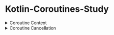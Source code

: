 # Kotlin-Coroutines-Study

<details>
<summary>Coroutine Context</summary>
<div markdown="1">

### What Is a Coroutine Context

1. 액티비티, 애플리케이션, 서비스 컨텍스트와 달리, Coroutine Context는 현재 실행 중인 코루틴의 상태를 나타낸다.
    1. 코루틴 컨텍스트의 요소
        1. 코루틴의 작업
        2. 이름
        3. 예외 처리기
        4. 디스패처 등
2.  **Coroutine Context**는 해시맵처럼 키-값 쌍으로 여러 요소를 포함한다.

예를 들어, 코루틴의 작업을 Job을 통해 접근할 수 있으며, 이름을 부여하거나 예외 처리기를 추가하는 것도 가능하다.

3. Dispatcher는 코루틴이 실행되는 스레드를 결정하는데 사용된다.

기본 디스패처는 _Dispatchers.Default_이며, _Dispatchers.Main_ 등으로 스레드를 지정할 수 있다.

4. Coroutine Context는 여러 요소를 조합할 수 있다. _+_ 연산자를 사용해 디스패처와 작업을 함꼐 설정하는 방식으로 컨텍스트를 구성할 수 있다.

```kotlin
CoroutineScope(Dispathcers.Main + CoroutineName("Cool Coroutine!")).launch {
	println(Dispatcher: ${coroutineContext[CoroutineDispatcher]}")
	println(Dispatcher: ${coroutineContext[CoroutineName]}")
}
```

5. **코루틴 스코프**는 단순히 코루틴 컨텍스트를 감싸는 래퍼로, 코루틴의 수명 주기를 관리하는 역할을 합니다.

### WithContext

1. 코루틴 컨텍스트는 언제든지 스레드를 변경할 수 있는 능력이 있으며, **withContext**를 사용하면 특정 스레드로 코드를 실행할 수 있다.
    
2. 각 디스패처는 특정 작업에 최적화되어 있다. 예를 들어, **IO 디스패처**는 네트워크 요청이나 파일 읽기와 같은 I/O 작업에 적합하고, **메인 디스패처**는 UI 업데이트 작업에 사용된다.
    

### IO Default Dispatcher

1. **IO 디스패처**는 I/O 작업(예: 네트워크 호출, 파일 읽기 등)에 최적화되어 있다. 이런 작업은 외부에서 응답을 기다려야 하므로 CPU 자원을 덜 사용하고, 여러 스레드에서 동시에 처리하는 것이 유f리하다.
2. **기본 디스패처**는 CPU를 많이 사용하는 작업에 적합합니다. 계산이나 복잡한 알고리즘을 처리할 때 더 적은 스레드를 사용하고, 각 CPU 코어에 맞춰 효율적으로 자원을 사용합니다.

두 디스패처의 차이점은 스레드 풀의 크기에서 나온다. IO 디스패처는 더 많은 스레드를 사용해 동시에 여러 작업을 처리할 수 있지만, 기본 디스패처는 CPU 자원을 최대한 활용하기 위해 코어당 하나의 스레드만 사용합니다. 예를 들어, 네트워크 요청 같은 작업은 IO 디스패처를 사용하는 것이 더 빠르지만, 복잡한 계산 작업은 기본 디스패처가 더 효율적입니다

### Main / Main Immediate Dispatcher

1. **메인 디스패처(Main Dispatcher)**: 메인 스레드에서 코루틴을 실행시키는 기본 방식입니다. 이 디스패처를 사용하면 작업이 대기열에 추가되어 메인 스레드의 다른 작업(예: UI 업데이트)이 완료된 후 실행됩니다. 즉, 코루틴이 스케줄링되어 대기 중인 다른 작업이 모두 끝나고 나면 실행됩니다.
    
2. **메인 Immediate 디스패처(Main Immediate Dispatcher)**: 메인 디스패처와 마찬가지로 메인 스레드에서 코루틴을 실행하지만, 차이점은 이름에서 알 수 있듯이 즉시 실행됩니다. 즉, 대기열에 넣지 않고 바로 실행되며, 코루틴이 이미 메인 스레드에서 실행 중이라면 즉시 코드를 실행합니다. 대기 시간 없이 바로 UI 업데이트가 필요할 때 유용합니다.
    

이렇게 immediate 는 순서 보장과 최적화에 유용하게 쓰일 수 있습니다. immediate 는 이미 해당 함수가 해당 스레드에 있다고 가정하고 추가적인 디스패치를 요구하지 않는 Dispatcher 이기 때문에 모든 환경에서 기본 값으로 존재하는 메인 스레드에 대해서만 가능합니다. 이런 이유로 Dispatchers.Main 이 아닌 다른 Dispatchers 에는 immediate 옵션이 존재하지 않습니다.

예를 들어, XML 기반의 UI에서는 메인 스레드에서만 UI를 변경할 수 있기 때문에 메인 디스패처를 꼭 사용해야 했습니다. 반면, Jetpack Compose 환경에서는 상태(state) 업데이트를 통해 UI가 갱신되기 때문에, 일부 상태 변경은 백그라운드 스레드에서도 안전하게 이루어질 수 있습니다.

Dispatchers.Main.immediate 는 viewModelScope 와 lifecycleScope 에 기본 값으로 사용되고 있습니다.

```kotlin
public val ViewModel.viewModelScope: CoroutineScope
    get() {
        val scope: CoroutineScope? = this.getTag(JOB_KEY)
        if (scope != null) {
            return scope
        }
        return setTagIfAbsent(
            JOB_KEY,
            CloseableCoroutineScope(SupervisorJob() + Dispatchers.Main.immediate)
        )
    }
    
public val Lifecycle.coroutineScope: LifecycleCoroutineScope
    get() {
        while (true) {
            val existing = mInternalScopeRef.get() as LifecycleCoroutineScopeImpl?
            if (existing != null) {
                return existing
            }
            val newScope = LifecycleCoroutineScopeImpl(
                this,
                SupervisorJob() + Dispatchers.Main.immediate
            )
            if (mInternalScopeRef.compareAndSet(null, newScope)) {
                newScope.register()
                return newScope
            }
        }
    }
```

안드로이드는 기본 스레드가 메인 스레드 하나밖에 없기 때문에 기본 값으로 모든 함수들은 메인 스레드에서 실행되기 때문입니다.

### Unconfined Dispatcher

이 디스패처는 일반적인 상황에서 자주 사용되지는 않지만, 미리 정의된 디스패처 중 하나로 존재하며 특정한 경우에 유용할 수 있다.

### Unconfined Dispatcher

이 디스패처는 일반적인 상황에서 자주 사용되지는 않지만, 미리 정의된 디스패처 중 하나로 존재하며 특정한 경우에 유용할 수 있다.

- **Unconfined Dispatcher**는 코루틴을 어느 스레드에서든 실행할 수 있으며, 실행 중이던 스레드를 그대로 이어받아 실행합니다. 즉, Unconfined 디스패처로 전환된 코루틴은 이전에 실행 중이던 스레드에서 계속 실행됩니다.

- 이 디스패처는 스레드에 구애받지 않고 실행되므로, 스레드 전환이 필요하지 않은 간단한 작업에 적합할 수 있지만, **예측하지 못한 동작**이 발생할 수 있어 실무에서는 자주 사용하지 않도록 권장됩니다. 예를 들어, 메인 스레드에서 실행되는 Unconfined 코루틴이 잘못된 블로킹 호출을 할 경우, 메인 스레드가 차단될 수 있습니다.

- 실제로 Unconfined Dispatcher의 **실제 사용 사례**는 거의 없으며, 예측 불가능한 동작 때문에 사용이 권장되지 않습니다. 하지만, **테스트 환경**에서는 Unconfined Dispatcher의 특별한 버전인 **Unconfined Test Dispatcher**가 유용할 수 있으며, 이는 테스트에서 코루틴의 실행 흐름을 제어할 수 있게 도와줍니다.

</div>
</details>

<details>
<summary> Coroutine Cancellation</summary>
<div markdown="1">

## Why Cancellation Seems Simple, But is hard

### 1. **취소의 기본 개념**

- 코루틴을 취소하면 실행 중인 작업이 중단됩니다. 특정 코루틴 스코프 내에서 모든 코루틴이 취소될 수 있으며, **부모 작업**이 취소되면 **자식 작업**도 함께 취소됩니다. 이는 비교적 직관적으로 이해할 수 있습니다.

### 2. **취소의 협력적 특성**

- 코루틴의 취소는 **자동으로 이루어지지 않고**, 중단 함수(suspending function)가 취소 여부를 확인하고 취소를 수락해야만 작동합니다. 즉, 취소가 발생해도 중단 함수 내에서 **취소 체크포인트**가 있어야 취소가 반영됩니다.
- 예를 들어, 이미지 압축 작업을 중단시키려면 각 중단 함수 호출 사이에 취소 여부를 확인하는 코드(예: `isActive` 또는 `ensureActive`)가 필요합니다. 이를 통해 코루틴이 취소되었는지 확인하고, 취소된 경우에는 더 이상 작업을 계속하지 않고 종료됩니다.

### 3. **취소 처리 시의 문제점**

- 코루틴 취소가 제대로 지원되지 않으면, 취소 요청을 받아도 코루틴이 계속 실행될 수 있습니다. 예를 들어, 파일을 읽거나 이미지를 압축하는 작업에서 취소 체크포인트가 없으면, 코루틴이 취소되었더라도 해당 작업이 끝날 때까지 계속됩니다.
- **취소 체크포인트**는 중단 함수 사이에 위치해야 하며, 이를 통해 취소 여부를 주기적으로 확인해야 합니다.

### 4. **실제 안드로이드 환경에서의 취소**

- 안드로이드 환경에서는 **생명 주기(Lifecycle)**에 따라 코루틴이 자동으로 취소될 수 있습니다. 예를 들어, **ViewModel 스코프**에서 실행 중인 코루틴은 사용자가 화면을 뒤로 이동하거나 액티비티가 종료되면 자동으로 취소됩니다. 이런 상황에서 취소를 제대로 지원하지 않으면, **메모리 누수**나 **성능 문제**, 심지어 **앱 크래시**가 발생할 수 있습니다.

## The Consequences of Cancellation

- **취소의 기본 구조**:
    - 코루틴 내에서 취소된 **작업(job)**은 더 이상 실행되지 않지만, 동일한 부모 작업 내의 **다른 형제 작업**은 계속 실행됩니다.
    - 반면, **부모 작업**이 취소되면 모든 자식 작업도 함께 취소됩니다. 이는 **구조적 동시성(Structured Concurrency)**의 원칙에 따른 것으로, 부모 작업의 취소는 하위 모든 작업에 영향을 미칩니다.
- **코루틴 스코프 취소**:
    - **코루틴 스코프**가 취소되면 해당 스코프 내에서 실행 중이던 모든 코루틴과 작업이 취소됩니다.
    - 한 번 취소된 코루틴 스코프는 더 이상 재사용할 수 없으며, 새로운 코루틴을 시작할 수 없습니다. 만약 스코프 자체는 유지하면서 자식 작업들만 취소하고 싶다면, `coroutineContext.cancelChildren()`을 사용할 수 있습니다.
- **취소의 내부 작동**:
    - 코루틴이 취소될 때, **취소 예외(CancellationException)**가 발생하며, 코루틴은 더 이상 실행되지 않습니다. 예를 들어, `ensureActive()` 함수는 코루틴이 여전히 활성 상태인지 확인하고, 취소된 경우 예외를 발생시킵니다.
    - 코루틴은 상태 머신처럼 동작하여, 실행 상태(Active)에서 **취소 중 상태(Cancelling)**로 전환되고, 마지막으로 **취소된 상태(Cancelled)**로 이동합니다. 이 과정에서 자원을 정리하는 등의 작업이 필요할 수 있습니다.
- **취소 예외의 특수성**:
    - **CancellationException**은 다른 예외와 달리 오류로 간주되지 않으며, 코루틴이 취소된 후에도 남은 작업을 처리할 수 있는 시간을 허용합니다. 예를 들어, 파일을 열고 있던 스트림을 닫는 등의 정리 작업을 할 수 있습니다.

## Cancellation Trap 1 Try-Catch

1. **취소 예외의 처리 문제**:
    - 코루틴에서 취소가 발생하면 `CancellationException`이 발생하고, 이는 코루틴의 모든 중단점(suspension point)에서 던져집니다.
    - 만약 `try-catch` 블록에서 모든 예외를 포괄적으로 처리하면, `CancellationException`도 함께 잡히게 됩니다. 이로 인해 코루틴이 취소되었음에도 불구하고 취소 상태를 부모 작업이 인식하지 못하게 되어, **무한 반복**이 발생할 수 있습니다.
2. **취소 예외를 삼키는 문제**:
    - 예를 들어, API 요청을 반복하는 코루틴에서 `try-catch`로 모든 예외를 처리한 경우, `CancellationException`이 발생하더라도 코루틴이 계속해서 실행될 수 있습니다. 이는 부모 작업이 취소된 상태를 알 수 없기 때문입니다.
    - 이로 인해, 무한 반복 또는 불필요한 리소스 낭비가 발생할 수 있습니다.
3. **해결 방법**:
    - **특정 예외만 처리**: 모든 예외를 처리하는 대신, 특정 예외(예: 네트워크 오류)만을 처리하여 `CancellationException`을 부모 작업으로 전달할 수 있습니다.
    - **취소 예외 재발생**: `catch` 블록에서 `CancellationException`을 확인하고, 취소된 경우에는 이 예외를 다시 던져서 부모 작업이 취소를 인식하도록 합니다.
    - **`ensureActive` 사용**: `ensureActive()`를 사용해 코루틴이 여전히 활성 상태인지 확인하고, 취소된 경우 `CancellationException`을 발생시킵니다.

## Cancellation Trap 2 Transaction like Behavior

### 문제)

코드에서 원격 API 호출로 주문을 생성하고, 그 주문의 추적 번호를 로컬 데이터베이스에 저장하는 과정이 있다. 여기서 발생할 수 있는 문제는 다음과 같다.

1. **원격 API 호출 성공 후 코루틴 취소**: 주문이 원격 API에 성공적으로 전달되었지만, 로컬 데이터베이스에 추적 번호를 저장하기 전에 코루틴이 취소될 수 있습니다. 이렇게 되면 원격 서버에는 주문 정보가 있지만, 클라이언트(앱)에는 추적 번호가 저장되지 않아 데이터 불일치가 발생합니다.
2. **트랜잭션과 유사한 동작**: 데이터베이스 트랜잭션처럼, 모든 작업이 성공적으로 완료되었을 때만 데이터베이스에 반영되도록 하는 것이 이상적입니다. 하지만 코루틴이 중간에 취소되면, 일부 작업이 완료되지 않아 일관성이 깨질 수 있습니다.

---

### 해결책)

- **withContext(NonCancellable)**: 특정 코드 블록을 **취소 불가능**하게 만들어, 그 코드가 반드시 실행되도록 보장합니다. 예를 들어, 주문이 성공적으로 생성된 후, 추적 번호를 저장하는 코드가 반드시 실행되도록 합니다. 하지만 이 방법은 위험할 수 있으며, 무한 루프나 대규모 작업이 취소되지 않고 계속 실행될 위험이 있습니다.
- **애플리케이션 전역의 코루틴 스코프 생성**: **글로벌 스코프(Global Scope)** 대신, 애플리케이션의 수명과 연동된 전역 코루틴 스코프를 생성하여 사용할 수 있습니다. 이렇게 하면 뷰모델 스코프나 생명 주기 스코프와는 독립적으로 동작하며, 특정 작업이 취소되지 않고 실행되도록 할 수 있습니다. 이를 통해 주문이 성공적으로 완료된 후 추적 번호를 저장하는 작업이 반드시 완료되도록 보장할 수 있습니다.
- **Supervisor Job**: 여러 코루틴이 동일한 스코프에서 실행될 때, 하나의 코루틴이 실패하더라도 다른 코루틴에 영향을 미치지 않도록 하기 위해 **Supervisor Job**을 사용합니다.

## Cancellation Trap 3 Try-Finally

### 문제 설명

코드에서는 파일에 데이터를 쓰고, 코루틴이 취소될 경우 **임시 파일을 삭제**하는 과정이 포함되어 있습니다. 주요 과정은 다음과 같습니다:

1. **파일에 기록**: 파일에 데이터베이스 레코드를 작성하는 함수가 있습니다. 이 함수는 5줄을 파일에 쓰는 작업을 시뮬레이션하며, 중간에 지연(delay)을 추가하여 코루틴이 취소될 가능성을 보여줍니다.
2. **취소 시 파일 삭제**: 코루틴이 취소되면, 파일이 완전히 기록되지 않기 때문에 **임시 파일을 삭제**해야 합니다. 이를 위해 `finally` 블록에서 파일 삭제 작업을 수행합니다.
3. **문제 발생**: 코루틴이 취소될 경우, `finally` 블록은 실행되지만, 코루틴이 이미 **취소 상태**일 때는 **서스펜드 함수(suspend function)**가 호출되지 않습니다. 예를 들어, 파일 삭제 작업이 서스펜드 함수 내에서 이루어지면, 코루틴이 취소된 상태에서는 이 작업이 건너뛰어져 파일이 삭제되지 않습니다.

---

### 해결책

- **`withContext(NonCancellable)`**: 서스펜드 함수를 사용하는 코드가 **취소되지 않도록** `finally` 블록 안에서 `withContext(NonCancellable)`를 사용해야 합니다. 이를 통해 코루틴이 취소된 상태에서도 `finally` 블록 내의 모든 코드가 정상적으로 실행됩니다.
    - 예를 들어, 파일을 삭제하는 함수가 서스펜드 함수라면, `withContext(NonCancellable)`로 감싸주면 코루틴이 취소된 상태에서도 해당 파일이 안전하게 삭제됩니다.

---

### 핵심 요약

코루틴이 취소될 경우, 서스펜드 함수는 더 이상 호출되지 않지만, `finally` 블록에서 리소스를 정리해야 할 경우 `withContext(NonCancellable)`를 사용하여 **취소 불가** 상태에서 반드시 리소스 정리 작업을 완료하도록 해야 합니다

## EnsureActive vs yield

### 1. **ensureActive**

- `ensureActive`는 **취소 여부를 확인**하는 함수로, 코루틴이 취소된 경우 `CancellationException`을 발생시킵니다.
- **중단 함수**가 아니므로, **스레드 전환**이 발생하지 않습니다. 단순히 코루틴이 취소되었는지 확인하고, 취소된 경우 부모 스코프에 이를 알리는 역할을 합니다.

### 2. **yield**

- `yield`는 **중단 함수**이므로, 실행 중인 코루틴이 중단되고, 다른 코루틴이 실행될 수 있는 기회를 줍니다.
- `yield` 역시 코루틴이 취소되었는지 확인하고, 취소된 경우 **취소 예외**를 던집니다.
- 주요 차이점은 **스레드 전환**이 가능하다는 점입니다. 코루틴이 `yield`를 만나면 중단 상태에 들어가고, 다른 코루틴이 실행될 수 있는 기회를 갖습니다.

### 차이점 요약:

- `ensureActive`는 코루틴의 취소를 확인하지만, 중단 상태로 들어가지 않기 때문에 스레드 전환이 일어나지 않습니다.
- `yield`는 중단 상태로 들어가서 다른 코루틴이 실행될 수 있는 기회를 주며, **동시성 프로그래밍**에서 더 효율적으로 동작할 수 있습니다.

결론적으로, `ensureActive`는 빠른 실행을 원할 때 사용하고, `yield`는 **다른 코루틴에게 실행 기회를 제공**하면서 **동시성 작업을 최적화**할 때 유용합니다

</div>
</details>
